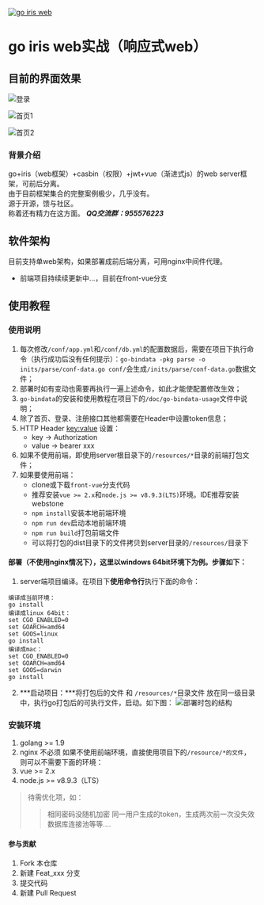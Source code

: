 <a href='https://gitee.com/yhm_my/go-iris'><img src='https://gitee.com/yhm_my/go-iris/widgets/widget_1.svg' alt='go iris web'></img></a>
# go iris web实战（响应式web）

## 目前的界面效果
![登录](https://images.gitee.com/uploads/images/2019/0108/173619_918bd02f_1537471.png "屏幕截图.png")

![首页1](https://images.gitee.com/uploads/images/2019/0108/173654_4cfd4836_1537471.png "屏幕截图.png")

![首页2](https://images.gitee.com/uploads/images/2019/0108/173718_83b02d34_1537471.png "屏幕截图.png")

### 背景介绍
go+iris（web框架）+casbin（权限）+jwt+vue（渐进式js）的web server框架，可前后分离。<br />
由于目前框架集合的完整案例极少，几乎没有。<br />
源于开源，馈与社区。<br />
称着还有精力在这方面。
***QQ交流群：955576223***

## 软件架构
目前支持单web架构，如果部署成前后端分离，可用nginx中间件代理。
* 前端项目持续续更新中...，目前在front-vue分支

## 使用教程
### 使用说明
1. 每次修改`/conf/app.yml`和`/conf/db.yml`的配置数据后，需要在项目下执行命令（执行成功后没有任何提示）：`go-bindata -pkg parse -o inits/parse/conf-data.go conf/`会生成`/inits/parse/conf-data.go`数据文件；
2. 部署时如有变动也需要再执行一遍上述命令，如此才能使配置修改生效；
3. `go-bindata`的安装和使用教程在项目下的`/doc/go-bindata-usage`文件中说明；
4. 除了首页、登录、注册接口其他都需要在Header中设置token信息；
5. HTTP Header <key:value> 设置：
    * key   -> Authorization
    * value -> bearer xxx
6. 如果不使用前端，即使用server根目录下的`/resources/*`目录的前端打包文件；
7. 如果要使用前端：
    * clone或下载`front-vue`分支代码
    * 推荐安装`vue >= 2.x`和`node.js >= v8.9.3(LTS)`环境。IDE推荐安装webstone
    * `npm install`安装本地前端环境
    * `npm run dev`启动本地前端环境
    * `npm run build`打包前端文件
    * 可以将打包的dist目录下的文件拷贝到server目录的`/resources/`目录下

#### 部署（不使用nginx情况下），这里以windows 64bit环境下为例。步骤如下：
1. server端项目编译。在项目下**使用命令行**执行下面的命令：
```
编译成当前环境：
go install
编译成linux 64bit：
set CGO_ENABLED=0
set GOARCH=amd64
set GOOS=linux
go install
编译成mac：
set CGO_ENABLED=0
set GOARCH=amd64
set GOOS=darwin
go install
```
2. ***启动项目：***将打包后的文件 和 `/resources/*`目录文件 放在同一级目录中，执行go打包后的可执行文件，启动。如下图：
![部署时包的结构](https://images.gitee.com/uploads/images/2019/0108/214456_90a778b1_1537471.png "屏幕截图.png")

### 安装环境
1. golang >= 1.9
2. nginx 不必须
如果不使用前端环境，直接使用项目下的`/resource/*的文件`，则可以不需要下面的环境：
3. vue >= 2.x
4. node.js >= v8.9.3（LTS）

> 待需优化项，如：
>    > 相同密码没随机加密
>    > 同一用户生成的token，生成两次前一次没失效
>    >数据库连接池等等....


#### 参与贡献
1. Fork 本仓库
2. 新建 Feat_xxx 分支
3. 提交代码
4. 新建 Pull Request